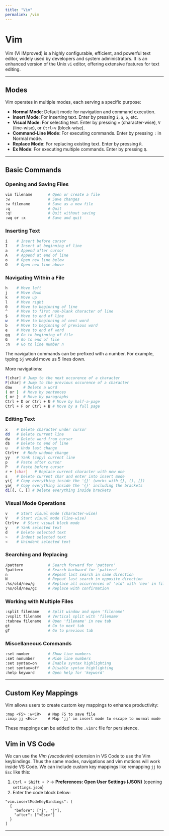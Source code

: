 ```yaml
---
title: "Vim"
permalink: /vim
---
```


# Vim

Vim (Vi IMproved) is a highly configurable, efficient, and powerful text editor, widely used by developers and system administrators. It is an enhanced version of the Unix `vi` editor, offering extensive features for text editing. 

---

## Modes

Vim operates in multiple modes, each serving a specific purpose:

- **Normal Mode**: Default mode for navigation and command execution.
- **Insert Mode**: For inserting text. Enter by pressing `i`, `a`, `o`, etc.
- **Visual Mode**: For selecting text. Enter by pressing `v` (character-wise), `V` (line-wise), or `Ctrl+v` (block-wise).
- **Command-Line Mode**: For executing commands. Enter by pressing `:` in Normal mode.
- **Replace Mode**: For replacing existing text. Enter by pressing `R`.
- **Ex Mode**: For executing multiple commands. Enter by pressing `Q`.

---

## Basic Commands

### Opening and Saving Files

```bash
vim filename       # Open or create a file
:w                 # Save changes
:w filename        # Save as a new file
:q                 # Quit
:q!                # Quit without saving
:wq or :x          # Save and quit
```

### Inserting Text

```bash
i    # Insert before cursor
I    # Insert at beginning of line
a    # Append after cursor
A    # Append at end of line
o    # Open new line below
O    # Open new line above
```

### Navigating Within a File

```bash
h    # Move left
j    # Move down
k    # Move up
l    # Move right
0    # Move to beginning of line
^    # Move to first non-blank character of line
$    # Move to end of line
w    # Move to beginning of next word
b    # Move to beginning of previous word
e    # Move to end of word
gg   # Go to beginning of file
G    # Go to end of file
:n   # Go to line number n
```

The navigation commands can be prefixed with a number.
For example, typing `5j` would move us 5 lines down.

More navigations:

```bash
f[char] # Jump to the next occurence of a character
F[char] # Jump to the previous occurence of a character
daw     # Delete a word
( or )  # Move by sentences
{ or }  # Move by paragraphs
Ctrl + D or Ctrl + U # Move by half-a-page
Ctrl + F or Ctrl + B # Move by a full page
```

### Editing Text

```bash
x    # Delete character under cursor
dd   # Delete current line
dw   # Delete word from cursor
d$   # Delete to end of line
u    # Undo last change
Ctrl+r  # Redo undone change
yy   # Yank (copy) current line
p    # Paste after cursor
P    # Paste before cursor
r + [char]   # Replace current character with new one 
s    # Delete current char and enter into insert mode
yi{  # Copy everything inside the '{}' (works with {}, (), [])
ya{  # Copy everything inside the '{}' including the brackets
di[{, (, [] # Delete everything inside brackets
```

### Visual Mode Operations

```bash
v    # Start visual mode (character-wise)
V    # Start visual mode (line-wise)
Ctrl+v  # Start visual block mode
y    # Yank selected text
d    # Delete selected text
>    # Indent selected text
<    # Unindent selected text
```

### Searching and Replacing

```bash
/pattern           # Search forward for 'pattern'
?pattern           # Search backward for 'pattern'
n                  # Repeat last search in same direction
N                  # Repeat last search in opposite direction
:%s/old/new/g      # Replace all occurrences of 'old' with 'new' in file
:%s/old/new/gc     # Replace with confirmation
```

### Working with Multiple Files

```bash
:split filename    # Split window and open 'filename'
:vsplit filename   # Vertical split with 'filename'
:tabnew filename   # Open 'filename' in new tab
gt                 # Go to next tab
gT                 # Go to previous tab
```

### Miscellaneous Commands

```bash
:set number        # Show line numbers
:set nonumber      # Hide line numbers
:set syntax=on     # Enable syntax highlighting
:set syntax=off    # Disable syntax highlighting
:help keyword      # Open help for 'keyword'
```

---

## Custom Key Mappings

Vim allows users to create custom key mappings to enhance productivity:

```vim
:map <F5> :w<CR>   # Map F5 to save file
:imap jj <Esc>     # Map 'jj' in insert mode to escape to normal mode
```


These mappings can be added to the `.vimrc` file for persistence.

## Vim in VS Code

We can use the *Vim (vscodevim)* extension in VS Code to use the Vim keybindings. 
Thus the same modes, navigations and vim motions will work inside VS Code.
We can include custom key mappings like remapping `jj` to `Esc` like this:

1. `Ctrl + Shift + P` → **Preferences: Open User Settings (JSON)** (opening `settings.json`)
2. Enter the code block below:

```
"vim.insertModeKeyBindings": [
  {
    "before": ["j", "j"],
    "after": ["<Esc>"]
  }
]
```

--- 
